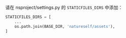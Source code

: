 请在 nsproject/settings.py 的 `STATICFILES_DIRS` 中添加：

```py
STATICFILES_DIRS = [
    ...
    os.path.join(BASE_DIR, 'natureself/assets'),
]
```
